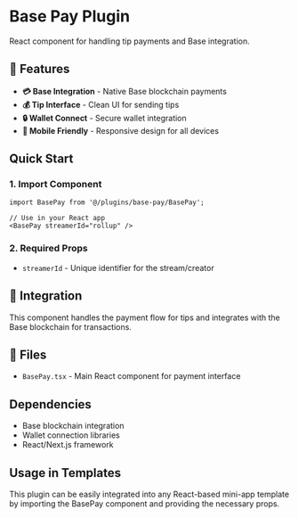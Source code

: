 # Base Pay Plugin

React component for handling tip payments and Base integration.

## 🎯 Features  
- **💳 Base Integration** - Native Base blockchain payments
- **💰 Tip Interface** - Clean UI for sending tips
- **🔒 Wallet Connect** - Secure wallet integration
- **📱 Mobile Friendly** - Responsive design for all devices

## Quick Start

### 1. Import Component
```tsx
import BasePay from '@/plugins/base-pay/BasePay';

// Use in your React app
<BasePay streamerId="rollup" />
```

### 2. Required Props
- `streamerId` - Unique identifier for the stream/creator

## 🔧 Integration
This component handles the payment flow for tips and integrates with the Base blockchain for transactions.

## 📁 Files
- `BasePay.tsx` - Main React component for payment interface

## Dependencies
- Base blockchain integration
- Wallet connection libraries
- React/Next.js framework

## Usage in Templates
This plugin can be easily integrated into any React-based mini-app template by importing the BasePay component and providing the necessary props.